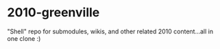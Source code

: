 2010-greenville
===============

"Shell" repo for submodules, wikis, and other related 2010 content...all in one clone :)